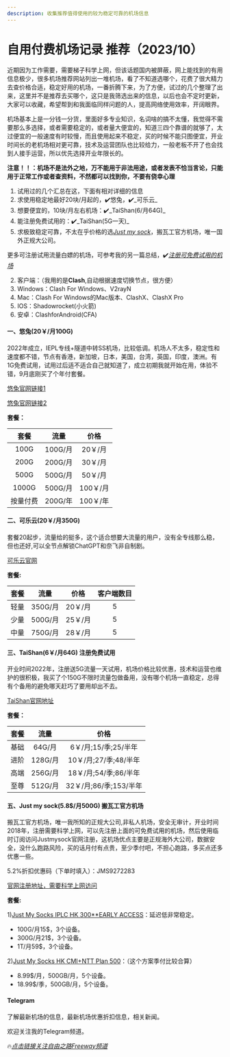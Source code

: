 ```yaml
---
description: 收集推荐值得使用的较为稳定可靠的机场信息
---
```


# 自用付费机场记录 推荐（2023/10）

近期因为工作需要，需要梯子科学上网，但该话题国内被屏蔽，网上能找到的有用信息极少，很多机场推荐网站列出一堆机场，看了不知道选哪个，花费了很大精力去查价格合适，稳定好用的机场，一番折腾下来，为了方便，试过的几个整理了出来，这里并不是推荐去买哪个，这只是我筛选出来的信息，以后也会不定时更新，大家可以收藏，希望帮到和我面临同样问题的人，提高网络使用效率，开阔眼界。

机场基本上是一分钱一分货，里面好多专业知识，名词啥的搞不太懂，我觉得不需要那么多选择，或者需要稳定的，或者量大便宜的，知道三四个靠谱的就够了，太过便宜的一般速度有时较慢，而且使用起来不稳定，买的时候不能只图便宜，开业时间长的老机场相对更可靠，技术及运营团队也比较给力，一般老板不开了也会找到人接手运营，所以优先选择开业年限长的。

**注意！！：机场不是法外之地，万不能用于非法用途，或者发表不恰当言论，只能用于正常工作或者查资料，不然都可以找到你，不要有侥幸心理**

1. 试用过的几个汇总在这，下面有相对详细的信息
2. 求使用稳定地最好20块/月起的，✔️悠兔，✔️_可乐云_
3. 想要便宜的，10块/月左右机场：✔️_TaiShan(6/月64G)_
4. 能注册免费试用的：✔️_TaiShan(5G一天)_
5. 求极致稳定可靠，不太在乎价格的选[_Just my sock_](https://justmysocks.net/members/aff.php?aff=28042)，搬瓦工官方机场，唯一国外正规大公司。

更多可注册试用流量白嫖的机场，可参考我的另一篇总结，✔️[_注册可免费试用的机场_](https://www.openwayz.com/trialnode/)

2. 客户端：（我用的是**Clash**,自动根据速度切换节点，很方便）
3. Windows：Clash For Windows、V2rayN
4. Mac：Clash For Windows的Mac版本、ClashX、ClashX Pro
5. IOS：Shadowrocket(小火箭)
6. 安卓：ClashforAndroid(CFA)

#### 一、悠兔(20￥/月100G)

2022年成立，IEPL专线+隧道中转SS机场，比较低调。机场人不太多，稳定性和速度都不错，节点有香港，新加坡，日本，美国，台湾，英国，印度，澳洲。有1G免费试用，试用过后适不适合自己就知道了，成立初期我就开始在用，体验不错，9月底刚买了个年付套餐。

&#x20;[悠兔官网链接1](https://youtu3.shop/#/register?code=7G2Hi8Lb)

[悠兔官网链接2](https://youtu4.shop/#/register?code=7G2Hi8Lb)

**套餐：**

|   套餐  |   流量   |   价格   |
| :---: | :----: | :----: |
|  100G | 100G/月 |  20￥/月 |
|  200G | 200G/月 |  30￥/月 |
|  500G | 500G/月 |  50￥/月 |
| 1000G | 500G/月 | 100￥/月 |
|  按量付费 | 200G/年 | 100￥/年 |

#### 二、可乐云(20￥/月350G)

套餐20起步，流量给的挺多，这个适合想要大流量的用户，没有全专线那么稳，但也还好,可以全节点解锁ChatGPT和奈飞非自制剧。

[可乐云官网](https://user.colacloud.net/#/register?code=gMK5qO9s)

**套餐:**

|  套餐 |   流量   |   价格  | 客户端数目 |
| :-: | :----: | :---: | :---: |
|  轻量 | 350G/月 | 20￥/月 |   5   |
|  少量 | 500G/月 | 25￥/月 |   5   |
|  中量 | 750G/月 | 28￥/月 |   5   |



#### 三、TaiShan(6￥/月64G) 注册免费试用

开业时间2022年，注册送5G流量一天试用，机场价格比较优惠，技术和运营也维护的很积极，我买了个150G不限时流量包做备用，没有哪个机场一直稳定，总得有个备用的避免哪天赶巧了要用却出不去。

[TaiShan官网地址](https://us.taishan.pro/#/register?code=Z4Y90y3y)

**套餐：**

|  套餐 |   流量   |         价格        |
| :-: | :----: | :---------------: |
|  基础 |  64G/月 |  6￥/月;15/季;25/半年  |
|  进阶 | 128G/月 |  10￥/月;27/季;48/半年 |
|  高端 | 256G/月 |  18￥/月;54/季;86/半年 |
|  至尊 | 512G/月 | 32￥/月;86/季;153/半年 |

#### 五、Just my sock(5.8$/月500G) 搬瓦工官方机场

搬瓦工官方机场，唯一我所知的正规大公司,非私人机场，安全无审计，开业时间2018年，注册需要科学上网，可以先注册上面的可免费试用的机场，然后使用临时订阅访问Justmysock官网注册，这机场优点主要是正规海外大公司，数据安全，没什么跑路风险，买的话月付有点贵，至少季付吧，不担心跑路，多买点还多优惠一些。

5.2%折扣优惠码（下单时填入）：JMS9272283

[官网注册地址，需要科学上网访问](https://justmysocks.net/members/aff.php?aff=28042\&pid=13)

**套餐:**

1\)[Just My Socks IPLC HK 300\*\*EARLY ACCESS](https://justmysocks.net/members/aff.php?aff=28042\&pid=18)：延迟低非常稳定。

* 100G/月15$，3个设备。
* 300G/月21$，3个设备。
* 1T/月59$，3个设备。

2\)[Just My Socks HK CMI+NTT Plan 500](https://justmysocks.net/members/aff.php?aff=28042\&pid=13)：（这个方案季付比较合算）

* 8.99$/月，500GB/月，5个设备。
* 18.99$/季，500GB/月，5个设备。

#### Telegram

了解最新机场的信息，最新机场优惠折扣信息，相关新闻。

欢迎关注我的Telegram频道。

🔥[_点击链接关注自由之路Freeway频道_](https://t.me/openwayz)
